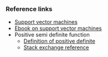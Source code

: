 
### Reference links
- [Support vector machines](https://www.svm-tutorial.com)
- [Ebook on support vector machines](https://www.syncfusion.com/succinctly-free-ebooks/support-vector-machines-succinctly)
- Positive semi definite function
	- [Definition of positive definite](https://www.svm-tutorial.com/2016/09/unconstrained-minimization/)
	- [Stack exchange reference](https://math.stackexchange.com/questions/1704131/convexity-hessian-matrix-and-positive-semidefinite-matrix#:~:text=The%20determinant%20of%20the%20first,and%20the%20function%20is%20convex.)
